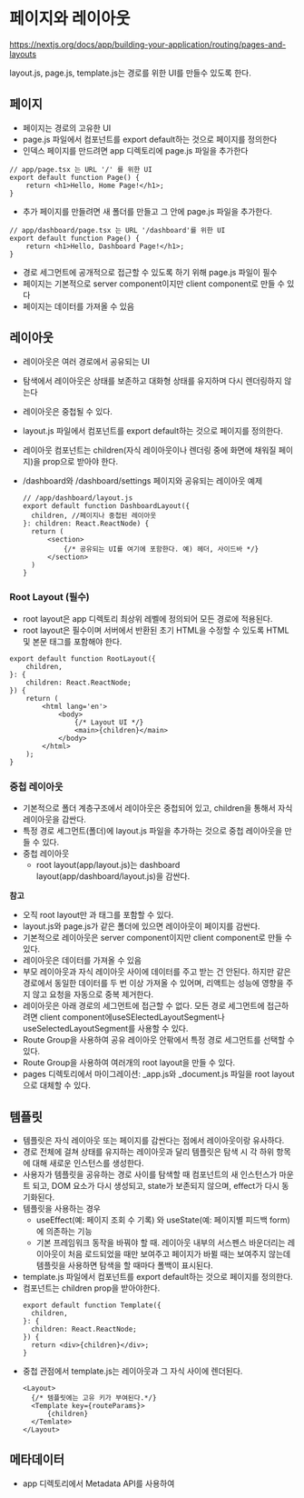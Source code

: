 # 페이지와 레이아웃

https://nextjs.org/docs/app/building-your-application/routing/pages-and-layouts

layout.js, page.js, template.js는 경로를 위한 UI를 만들수 있도록 한다.

## 페이지

- 페이지는 경로의 고유한 UI
- page.js 파일에서 컴포넌트를 export default하는 것으로 페이지를 정의한다
- 인덱스 페이지를 만드려면 app 디렉토리에 page.js 파일을 추가한다

```tsx
// app/page.tsx 는 URL '/' 를 위한 UI
export default function Page() {
	return <h1>Hello, Home Page!</h1>;
}
```

- 추가 페이지를 만들려면 새 폴더를 만들고 그 안에 page.js 파일을 추가한다.

```tsx
// app/dashboard/page.tsx 는 URL '/dashboard'를 위한 UI
export default function Page() {
	return <h1>Hello, Dashboard Page!</h1>;
}
```

- 경로 세그먼트에 공개적으로 접근할 수 있도록 하기 위해 page.js 파일이 필수
- 페이지는 기본적으로 server component이지만 client component로 만들 수 있다
- 페이지는 데이터를 가져올 수 있음

## 레이아웃

- 레이아웃은 여러 경로에서 공유되는 UI
- 탐색에서 레이아웃은 상태를 보존하고 대화형 상태를 유지하며 다시 렌더링하지 않는다
- 레이아웃은 중첩될 수 있다.
- layout.js 파일에서 컴포넌트를 export default하는 것으로 페이지를 정의한다.
- 레이아웃 컴포넌트는 children(자식 레이아웃이나 렌더링 중에 화면에 채워질 페이지)을 prop으로 받아야 한다.
- /dashboard와 /dashboard/settings 페이지와 공유되는 레이아웃 예제

  ```tsx
  // /app/dashboard/layout.js
  export default function DashboardLayout({
  	children, //페이지나 중첩된 레이아웃
  }: children: React.ReactNode) {
  	return (
  		<section>
  			{/* 공유되는 UI를 여기에 포함한다. 예) 헤더, 사이드바 */}
  		</section>
  	)
  }
  ```

### Root Layout (필수)

- root layout은 app 디렉토리 최상위 레벨에 정의되어 모든 경로에 적용된다.
- root layout은 필수이며 서버에서 반환된 초기 HTML을 수정할 수 있도록 HTML 및 본문 태그를 포함해야 한다.

```tsx
export default function RootLayout({
	children,
}: {
	children: React.ReactNode;
}) {
	return (
		<html lang='en'>
			<body>
				{/* Layout UI */}
				<main>{children}</main>
			</body>
		</html>
	);
}
```

### 중첩 레이아웃

- 기본적으로 폴더 계층구조에서 레이아웃은 중첩되어 있고, children을 통해서 자식 레이아웃을 감싼다.
- 특정 경로 세그먼트(폴더)에 layout.js 파일을 추가하는 것으로 중첩 레이아웃을 만들 수 있다.
- 중첩 레이아웃
  - root layout(app/layout.js)는 dashboard layout(app/dashboard/layout.js)을 감싼다.

**참고**

- 오직 root layout만 <html>과 <body> 태그를 포함할 수 있다.
- layout.js와 page.js가 같은 폴더에 있으면 레이아웃이 페이지를 감싼다.
- 기본적으로 레이아웃은 server component이지만 client component로 만들 수 있다.
- 레이아웃은 데이터를 가져올 수 있음
- 부모 레이아웃과 자식 레이아웃 사이에 데이터를 주고 받는 건 안된다. 하지만 같은 경로에서 동일한 데이터를 두 번 이상 가져올 수 있어며, 리액트는 성능에 영향을 주지 않고 요청을 자동으로 중복 제거한다.
- 레이아웃은 아래 경로의 세그먼트에 접근할 수 없다. 모든 경로 세그먼트에 접근하려면 client component에useSElectedLayoutSegment나 useSelectedLayoutSegment를 사용할 수 있다.
- Route Group을 사용하여 공유 레이아웃 안팎에서 특정 경로 세그먼트를 선택할 수 있다.
- Route Group을 사용하여 여러개의 root layout을 만들 수 있다.
- pages 디렉토리에서 마이그레이션: \_app.js와 \_document.js 파일을 root layout으로 대체할 수 있다.

## 템플릿

- 템플릿은 자식 레이아웃 또는 페이지를 감싼다는 점에서 레이아웃이랑 유사하다.
- 경로 전체에 걸쳐 상태를 유지하는 레이아웃과 달리 템플릿은 탐색 시 각 하위 항목에 대해 새로운 인스턴스를 생성한다.
- 사용자가 템플릿을 공유하는 경로 사이를 탐색할 때 컴포넌트의 새 인스턴스가 마운트 되고, DOM 요소가 다시 생성되고, state가 보존되지 않으며, effect가 다시 동기화된다.
- 템플릿을 사용하는 경우
  - useEffect(예: 페이지 조회 수 기록) 와 useState(예: 페이지별 피드백 form)에 의존하는 기능
  - 기본 프레임워크 동작을 바꿔야 할 때. 레이아웃 내부의 서스펜스 바운더리는 레이아웃이 처음 로드되었을 때만 보여주고 페이지가 바뀔 때는 보여주지 않는데 템플릿을 사용하면 탐색을 할 때마다 폴백이 표시된다.
- template.js 파일에서 컴포넌트를 export default하는 것으로 페이지를 정의한다.
- 컴포넌트는 children prop을 받아야한다.
  ```tsx
  export default function Template({
  	children,
  }: {
  	children: React.ReactNode;
  }) {
  	return <div>{children}</div>;
  }
  ```
- 중첩 관점에서 template.js는 레이아웃과 그 자식 사이에 렌더된다.
  ```tsx
  <Layout>
    {/* 템플릿에는 고유 키가 부여된다.*/}
  	<Template key={routeParams}>
  		{children}
  	</Temlate>
  </Layout>
  ```

## 메타데이터

- app 디렉토리에서 Metadata API를 사용하여 <title>과 <meta> 같은 <head> HTML 엘리먼트를 수정할 수 있다.
- Metadata는 layout.js나 page.js 파일에서 metadata object나 generateMetadata 함수를 export해서 정의할 수 있다.

  ```tsx
  // app.page.tsx

  import { Metadata } from 'next';

  export const meatadata: Metadata = {
  	title: 'Next.js',
  };

  export default function Page() {
  	return '...';
  }
  ```

**참고**

- root layout에 <title>과 <meta> 같은 <head> 태그를 수동으로 추가해서는 안 된다.
- <head> 요소의 스트리밍 및 중복 제거와 같은 요구 사항을 자동으로 처리하는 Metadata API를 사용해야 한다.
